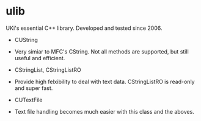 ulib
====

UKi's essential C++ library.  Developed and tested since 2006.

* CUString
 * Very simiar to MFC's CString. Not all methods are supported, but still useful and efficient.


* CStringList, CStringListRO
 * Provide high felxibility to deal with text data. CStringListRO is read-only and super fast.


* CUTextFile
 * Text file handling becomes much easier with this class and the aboves.


